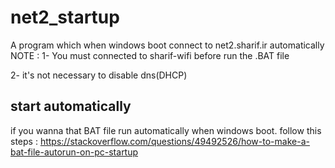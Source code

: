 # net2_startup
A program which when windows boot connect to net2.sharif.ir automatically 
NOTE : 
1- You must connected to sharif-wifi before run the .BAT file

2- it's not necessary to disable dns(DHCP)
## start automatically
if you wanna that BAT file run automatically when windows boot. follow this steps : https://stackoverflow.com/questions/49492526/how-to-make-a-bat-file-autorun-on-pc-startup 
